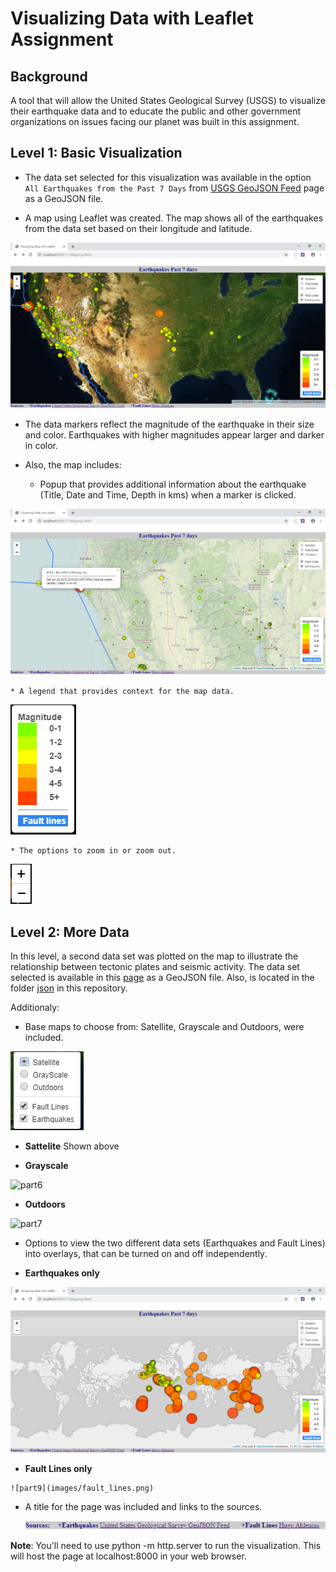 #  Visualizing Data with Leaflet Assignment 

## Background

A tool that will allow the United States Geological Survey (USGS) to visualize their earthquake data and to educate the public and other government organizations on issues facing our planet was built in this assignment.

## Level 1: Basic Visualization

  - The data set selected for this visualization was available in the 
option `All Earthquakes from the Past 7 Days` from [USGS GeoJSON Feed](http://earthquake.usgs.gov/earthquakes/feed/v1.0/geojson.php) page as a GeoJSON file.

  - A map using Leaflet was created. The map shows all of the earthquakes from the data set based on their longitude and latitude.

 ![part1](images/sat.png)

  - The data markers reflect the magnitude of the earthquake in their size and color. Earthquakes with higher magnitudes appear larger and darker in color.

  - Also, the map includes:

    * Popup that provides additional information about the earthquake (Title, Date and Time, Depth in kms) when a marker is clicked. 

 ![part2](images/tooltip.png)

    * A legend that provides context for the map data.

 ![part3](images/scale.png)

    * The options to zoom in or zoom out.

 ![part4](images/zoom.png)

## Level 2: More Data

In this level, a second data set was plotted on the map to illustrate the relationship between tectonic plates and seismic activity. The data set selected is available in this [page](https://github.com/fraxen/tectonicplates/blob/master/GeoJSON/PB2002_boundaries.json) as a GeoJSON file. Also, is located in the folder [json](json/PB2002_boundaries.json) in this repository.


Additionaly:

  - Base maps to choose from: Satellite, Grayscale and Outdoors, were included.

 ![part5](images/layers.png)
 

   * __Sattelite__ Shown above


   * __Grayscale__

   ![part6](images/grayscale.png)


   * __Outdoors__

   ![part7](images/outdoors.png)


  -  Options to view the two different data sets (Earthquakes and Fault Lines) into overlays, that can be turned on and off independently.


   * __Earthquakes only__

   ![part8](images/earthquakes.png)


   * __Fault Lines only__

    ![part9](images/fault_lines.png)


 - A title for the page was included and links to the sources.

     ![part10](images/sources.png)


__Note__: You'll need to use python -m http.server to run the visualization. This will host the page at localhost:8000 in your web browser.
